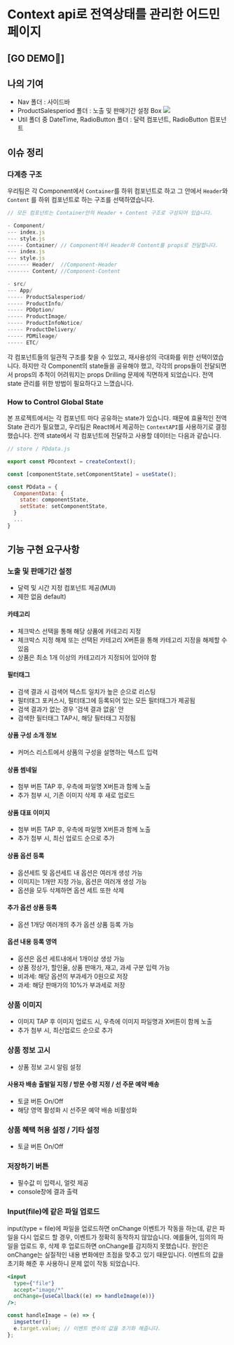 # Context api로 전역상태를 관리한 어드민 페이지

## [GO DEMO🚀]

## 나의 기여

- Nav 폴더 : 사이드바
- ProductSalesperiod 폴더 : 노출 및 판매기간 설정 Box
  <img src="image/1.png">
- Util 폴더 중 DateTime, RadioButton 폴더 : 달력 컴포넌트, RadioButton 컴포넌트

## 이슈 정리

### 다계층 구조

우리팀은 각 Component에서 `Container`를 하위 컴포넌트로 하고 그 안에서 `Header`와 `Content` 를 하위 컴포넌트로 하는 구조를 선택하였습니다.

```js
// 모든 컴포넌트는 Container안의 Header + Content 구조로 구성되어 있습니다.

- Component/
--- index.js
--- style.js
----- Container/ // Component에서 Header와 Content를 props로 전달합니다.
--- index.js
--- style.js
------- Header/  //Component-Header
------- Content/ //Component-Content

- src/
--- App/
----- ProductSalesperiod/
----- ProductInfo/
----- PDOption/
----- ProductImage/
----- ProductInfoNotice/
----- ProductDelivery/
----- PDMileage/
----- ETC/
```

각 컴포넌트들의 일관적 구조를 찾을 수 있었고, 재사용성의 극대화를 위한 선택이였습니다. 하지만 각 Component의 state들을 공유해야 했고, 각각의 props들이 전달되면서 props의 추적이 어려워지는 props Drilling 문제에 직면하게 되었습니다. 전역 state 관리를 위한 방법이 필요하다고 느꼈습니다.

### How to Control Global State

본 프로젝트에서는 각 컴포넌트 마다 공유하는 state가 있습니다. 때문에 효율적인 전역 State 관리가 필요했고, 우리팀은 React에서 제공하는 `ContextAPI`를 사용하기로 결정했습니다. 전역 state에서 각 컴포넌트에 전달하고 사용할 데이터는 다음과 같습니다.

```jsx
// store / PDdata.js

export const PDcontext = createContext();

const [componentState,setComponentState] = useState();

const PDdata = {
  ComponentData: {
    state: componentState,
    setState: setComponentState,
  }
  ...
}
```

## 기능 구현 요구사항

### 노출 및 판매기간 설정

- 달력 및 시간 지정 컴포넌트 제공(MUI)
- 제한 없음 default)

#### 카테고리

- 체크박스 선택을 통해 해당 상품에 카테고리 지정
- 체크박스 지정 해제 또는 선택된 카테고리 X버튼을 통해 카테고리 지정을 해제할 수 있음
- 상품은 최소 1개 이상의 카테고리가 지정되어 있어야 함

#### 필터태그

- 검색 결과 시 검색어 텍스트 일치가 높은 순으로 리스팅
- 필터태그 포커스시, 필터태그에 등록되어 있는 모든 필터태그가 제공됨
- 검색 결과가 없는 경우 '검색 결과 없음' 안
- 검색한 필터태그 TAP시, 해당 필터태그 지정됨

#### 상품 구성 소개 정보

- 커머스 리스트에서 상품의 구성을 설명하는 텍스트 입력

#### 상품 썸네일

- 첨부 버튼 TAP 후, 우측에 파일명 X버튼과 함께 노출
- 추가 첨부 시, 기존 이미지 삭제 후 새로 업로드

#### 상품 대표 이미지

- 첨부 버튼 TAP 후, 우측에 파일명 X버튼과 함께 노출
- 추가 첨부 시, 최신 업로드 순으로 추가

#### 상품 옵션 등록

- 옵션세트 및 옵션세트 내 옵션은 여러개 생성 가능
- 이미지는 1개만 지정 가능, 옵션은 여러개 생성 가능
- 옵션을 모두 삭제하면 옵션 세트 또한 삭제

#### 추가 옵션 상품 등록

- 옵션 1개당 여러개의 추가 옵션 상품 등록 가능

#### 옵션 내용 등록 영역

- 옵션은 옵션 세트내에서 1개이상 생성 가능
- 상품 정상가, 할인율, 상품 판매가, 재고, 과세 구분 입력 가능
- 비과세: 해당 옵션의 부과세가 0원으로 저장
- 과세: 해당 판매가의 10%가 부과세로 저장

### 상품 이미지

- 이미지 TAP 후 이미지 업로드 시, 우측에 이미지 파일명과 X버튼이 함께 노출
- 추가 첨부 시, 최신업로드 순으로 추가

### 상품 정보 고시

- 상품 정보 고시 알림 설정

#### 사용자 배송 출발일 지정 / 방문 수령 지정 / 선 주문 예약 배송

- 토글 버튼 On/Off
- 해당 영역 활성화 시 선주문 예약 배송 비활성화

### 상품 혜택 허용 설정 / 기타 설정

- 토글 버튼 On/Off

### 저장하기 버튼

- 필수값 미 입력시, 얼럿 제공
- console창에 결과 출력

### Input(file)에 같은 파일 업로드

input(type = file)에 파일을 업로드하면 onChange 이벤트가 작동을 하는데, 같은 파일을 다시 업로드 할 경우, 이벤트가 정확히 동작하지 않았습니다.
예를들어, 임의의 파일을 업로드 후, 삭제 후 업로드하면 onChange를 감지하지 못했습니다. 원인은 onChange는 실질적인 내용 변화에만 초점을 맞추고 있기 때문입니다.
이벤트의 값을 초기화 해준 후 사용하니 문제 없이 작동 되었습니다.

```jsx
<input
  type={"file"}
  accept="image/*"
  onChange={useCallback((e) => handleImage(e))}
/>;

const handleImage = (e) => {
  imgsetter();
  e.target.value; // 이벤트 변수의 값을 초기화 해줍니다.
};
```
